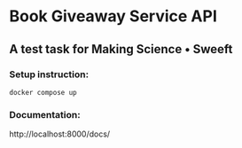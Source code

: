 # Book Giveaway Service API

## A test task for Making Science • Sweeft


### Setup instruction:

    docker compose up


### Documentation:

http://localhost:8000/docs/

